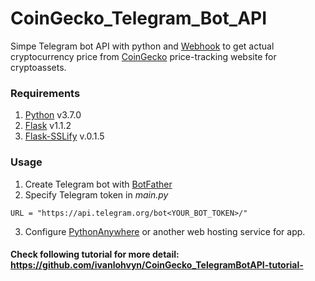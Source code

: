 # CoinGecko_Telegram_Bot_API

Simpe Telegram bot API with python and [Webhook](https://core.telegram.org/bots/webhooks) to get actual cryptocurrency price from [CoinGecko](https://www.coingecko.com/en) price-tracking website for cryptoassets.


### Requirements
 1. [Python](https://docs.python.org/3.7/) v3.7.0
 2. [Flask](https://flask.palletsprojects.com/en/1.1.x/) v1.1.2
 3. [Flask-SSLify](https://pypi.org/project/Flask-SSLify/) v.0.1.5

### Usage
1. Create Telegram bot with [BotFather](https://core.telegram.org/bots#3-how-do-i-create-a-bot)
2. Specify Telegram token in *main.py*
```
URL = "https://api.telegram.org/bot<YOUR_BOT_TOKEN>/"
```
3. Configure [PythonAnywhere](https://www.pythonanywhere.com) or another web hosting service for app.



#### Check following tutorial for more detail: https://github.com/ivanlohvyn/CoinGecko_TelegramBotAPI-tutorial-
